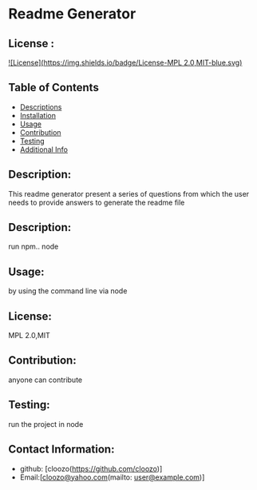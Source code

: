 # Readme Generator
  ## License :
  [![License](https://img.shields.io/badge/License-MPL 2.0,MIT-blue.svg)](https://shileds.io/)
## Table of Contents
- [Descriptions](#description)
- [Installation](#installation)
- [Usage](#usage)
- [Contribution](#contribution)
- [Testing](#testing)
- [Additional Info](#additional-info)

## Description:
This readme generator present a series of questions from which the user needs to provide answers to generate the readme file
## Description:
run npm.. node
## Usage:
by using the command line via node
## License:
MPL 2.0,MIT
## Contribution:
anyone can contribute
## Testing: 
run the project in node
##  Contact Information:
- github: [cloozo(https://github.com/cloozo)]
- Email:[cloozo@yahoo.com(mailto: user@example.com)]
